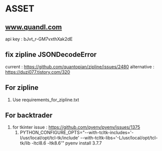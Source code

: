 # ASSET

## www.quandl.com
api key : bJvt_r-GM7vxthXak2dE

## fix zipline JSONDecodeError

current : https://github.com/quantopian/zipline/issues/2480
alternative : https://duzi077.tistory.com/320

## For zipline

1. Use requirements_for_zipline.txt


## For backtrader

1. for tkinter issue : https://github.com/pyenv/pyenv/issues/1375
   1. PYTHON_CONFIGURE_OPTS="--with-tcltk-includes='-I/usr/local/opt/tcl-tk/include' --with-tcltk-libs='-L/usr/local/opt/tcl-tk/lib -ltcl8.6 -ltk8.6'" pyenv install 3.7.7